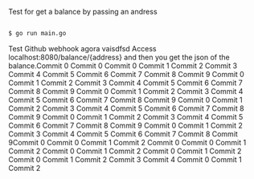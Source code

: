Test for get a balance by passing an andress

```sh

$ go run main.go

```
Test Github webhook agora vaisdfsd
Access localhost:8080/balance/{address} and then you get the json of the balance.Commit 0
Commit 0
Commit 0
Commit 1
Commit 2
Commit 3
Commit 4
Commit 5
Commit 6
Commit 7
Commit 8
Commit 9
Commit 0
Commit 1
Commit 2
Commit 3
Commit 4
Commit 5
Commit 6
Commit 7
Commit 8
Commit 9
Commit 0
Commit 1
Commit 2
Commit 3
Commit 4
Commit 5
Commit 6
Commit 7
Commit 8
Commit 9
Commit 0
Commit 1
Commit 2
Commit 3
Commit 4
Commit 5
Commit 6
Commit 7
Commit 8
Commit 9
Commit 0
Commit 1
Commit 2
Commit 3
Commit 4
Commit 5
Commit 6
Commit 7
Commit 8
Commit 9
Commit 0
Commit 1
Commit 2
Commit 3
Commit 4
Commit 5
Commit 6
Commit 7
Commit 8
Commit 9Commit 0
Commit 0
Commit 1
Commit 2
Commit 0
Commit 0
Commit 1
Commit 2
Commit 0
Commit 1
Commit 2
Commit 0
Commit 1
Commit 2
Commit 0
Commit 1
Commit 2
Commit 3
Commit 4
Commit 0
Commit 1
Commit 2
